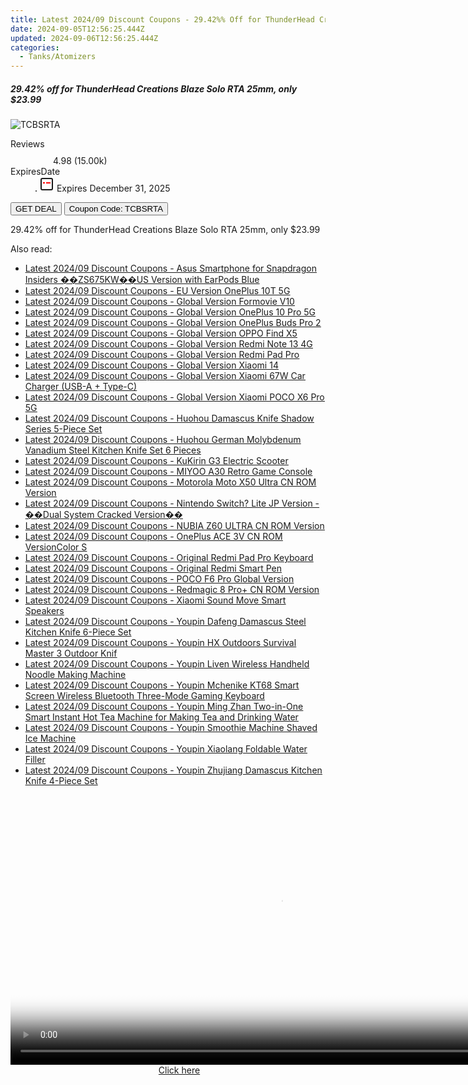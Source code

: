 ```yaml
---
title: Latest 2024/09 Discount Coupons - 29.42%% Off for ThunderHead Creations Blaze Solo RTA 25Mm, only $23.99
date: 2024-09-05T12:56:25.444Z
updated: 2024-09-06T12:56:25.444Z
categories:
  - Tanks/Atomizers
---
```



<div class="max-w-4xl mx-auto grid grid-cols-1 lg:max-w-5xl lg:gap-x-20 lg:grid-cols-2">
  <div class="relative p-3 col-start-1 row-start-1 flex flex-col-reverse rounded-lg bg-gradient-to-t from-black/75 via-black/0 sm:bg-none sm:row-start-2 sm:p-0 lg:row-start-1">
    <h5 class="mt-1 text-lg font-semibold text-white sm:text-slate-900 md:text-2xl dark:sm:text-white">29.42% off for ThunderHead Creations Blaze Solo RTA 25mm, only $23.99</h5>
  </div>
  
  <div class="col-start-1 col-end-3 row-start-1 grid gap-4 sm:mb-6 sm:grid-cols-4 lg:col-start-2 lg:row-span-6 lg:row-end-6 lg:mb-0 lg:gap-6">
      <img src="https://static.shareasale.com/image/90958/deal/000000_16794657408371.png" onClick="javascript:window.open(decodeURIComponent('https%3A%2F%2Fwww.shareasale.com%2Fu.cfm%3Fd%3D1006283%26m%3D90958%26u%3D4338022'), '_blank');void(0);" alt="TCBSRTA" class="h-60 w-full rounded-lg object-cover sm:col-span-2 sm:h-52 lg:col-span-full" loading="lazy" />
    
  </div>
  <dl class="row-start-2 mt-4 flex items-center text-xs font-medium sm:row-start-3 sm:mt-1 md:mt-2.5 lg:row-start-2">
    <dt class="sr-only">Reviews</dt>
    <dd class="flex items-center text-indigo-600 dark:text-indigo-400">
      <svg width="24" height="24" fill="none" aria-hidden="true" class="mr-1 stroke-current dark:stroke-indigo-500">
        <path d="m12 5 2 5h5l-4 4 2.103 5L12 16l-5.103 3L9 14l-4-4h5l2-5Z" stroke-width="2" stroke-linecap="round" stroke-linejoin="round" />
      </svg>
      <span>4.98 <span class="font-normal text-slate-400">(15.00k)</span></span>
    </dd>
    <dt class="sr-only">ExpiresDate</dt>
    <dd class="flex items-center">
      <svg width="2" height="2" aria-hidden="true" fill="currentColor" class="mx-3 text-slate-300">
        <circle cx="1" cy="1" r="1" />
      </svg>
      <svg width="24" height="24" viewBox="0 0 24 24" fill="none" stroke="currentColor" stroke-width="2">
        <rect x="3" y="3" width="18" height="18" rx="2" fill="#fff" />
        <path d="M6 10L18 10" stroke="red" stroke-width="2" fill="none" />
        <path d="M10 6L10 18" stroke="#fff" stroke-width="2" fill="none" />
      </svg>
      Expires December 31, 2025    </dd>
  </dl>
  <div class="col-start-1 row-start-3 mt-4 self-center sm:col-start-2 sm:row-span-2 sm:row-start-2 sm:mt-0 lg:col-start-1 lg:row-start-3 lg:row-end-4 lg:mt-6">
    <button type="button" onClick="javascript:window.open(decodeURIComponent('https%3A%2F%2Fwww.shareasale.com%2Fu.cfm%3Fd%3D1006283%26m%3D90958%26u%3D4338022'), '_blank');void(0);" class="rounded-lg bg-red-600 px-3 py-2 text-sm font-medium leading-6 text-white">GET DEAL</button>
    <button type="button" onClick="javascript:window.open(decodeURIComponent('https%3A%2F%2Fwww.shareasale.com%2Fu.cfm%3Fd%3D1006283%26m%3D90958%26u%3D4338022'), '_blank');void(0);" class="border-dashed border-2 border-indigo-600 bg-green-100 text-sm leading-6 font-medium py-2 px-3 rounded-lg">Coupon Code: TCBSRTA</button>
  </div>
  <p class="col-start-1 mt-4 text-sm leading-6 sm:col-span-2 lg:col-span-1 lg:row-start-4 lg:mt-6 dark:text-slate-400">
    29.42% off for ThunderHead Creations Blaze Solo RTA 25mm, only $23.99 
  </p>
</div>
<span class="atpl-alsoreadstyle">Also read:</span>
<div><ul>
<li><a href="https://coupons.techidaily.com/coupon-1117931-share-97331-sale/"><u>Latest 2024/09 Discount Coupons - Asus Smartphone for Snapdragon Insiders ��ZS675KW��US Version with EarPods Blue</u></a></li>
<li><a href="https://coupons.techidaily.com/coupon-1117934-share-97331-sale/"><u>Latest 2024/09 Discount Coupons - EU Version OnePlus 10T 5G</u></a></li>
<li><a href="https://coupons.techidaily.com/coupon-1117873-share-97331-sale/"><u>Latest 2024/09 Discount Coupons - Global Version Formovie V10</u></a></li>
<li><a href="https://coupons.techidaily.com/coupon-1117932-share-97331-sale/"><u>Latest 2024/09 Discount Coupons - Global Version OnePlus 10 Pro 5G</u></a></li>
<li><a href="https://coupons.techidaily.com/coupon-1117935-share-97331-sale/"><u>Latest 2024/09 Discount Coupons - Global Version OnePlus Buds Pro 2</u></a></li>
<li><a href="https://coupons.techidaily.com/coupon-1117929-share-97331-sale/"><u>Latest 2024/09 Discount Coupons - Global Version OPPO Find X5</u></a></li>
<li><a href="https://coupons.techidaily.com/coupon-1117858-share-97331-sale/"><u>Latest 2024/09 Discount Coupons - Global Version Redmi Note 13 4G</u></a></li>
<li><a href="https://coupons.techidaily.com/coupon-1117867-share-97331-sale/"><u>Latest 2024/09 Discount Coupons - Global Version Redmi Pad Pro</u></a></li>
<li><a href="https://coupons.techidaily.com/coupon-1117859-share-97331-sale/"><u>Latest 2024/09 Discount Coupons - Global Version Xiaomi 14</u></a></li>
<li><a href="https://coupons.techidaily.com/coupon-1117933-share-97331-sale/"><u>Latest 2024/09 Discount Coupons - Global Version Xiaomi 67W Car Charger (USB-A + Type-C)</u></a></li>
<li><a href="https://coupons.techidaily.com/coupon-1117857-share-97331-sale/"><u>Latest 2024/09 Discount Coupons - Global Version Xiaomi POCO X6 Pro 5G</u></a></li>
<li><a href="https://coupons.techidaily.com/coupon-1117854-share-97331-sale/"><u>Latest 2024/09 Discount Coupons - Huohou Damascus Knife Shadow Series 5-Piece Set</u></a></li>
<li><a href="https://coupons.techidaily.com/coupon-1117856-share-97331-sale/"><u>Latest 2024/09 Discount Coupons - Huohou German Molybdenum Vanadium Steel Kitchen Knife Set 6 Pieces</u></a></li>
<li><a href="https://coupons.techidaily.com/coupon-1117872-share-97331-sale/"><u>Latest 2024/09 Discount Coupons - KuKirin G3 Electric Scooter</u></a></li>
<li><a href="https://coupons.techidaily.com/coupon-1117870-share-97331-sale/"><u>Latest 2024/09 Discount Coupons - MIYOO A30 Retro Game Console</u></a></li>
<li><a href="https://coupons.techidaily.com/coupon-1117868-share-97331-sale/"><u>Latest 2024/09 Discount Coupons - Motorola Moto X50 Ultra CN ROM Version</u></a></li>
<li><a href="https://coupons.techidaily.com/coupon-1117876-share-97331-sale/"><u>Latest 2024/09 Discount Coupons - Nintendo Switch? Lite JP Version - ��Dual System Cracked Version��</u></a></li>
<li><a href="https://coupons.techidaily.com/coupon-1117869-share-97331-sale/"><u>Latest 2024/09 Discount Coupons - NUBIA Z60 ULTRA CN ROM Version</u></a></li>
<li><a href="https://coupons.techidaily.com/coupon-1117874-share-97331-sale/"><u>Latest 2024/09 Discount Coupons - OnePlus ACE 3V CN ROM VersionColor S</u></a></li>
<li><a href="https://coupons.techidaily.com/coupon-1117861-share-97331-sale/"><u>Latest 2024/09 Discount Coupons - Original Redmi Pad Pro Keyboard</u></a></li>
<li><a href="https://coupons.techidaily.com/coupon-1117860-share-97331-sale/"><u>Latest 2024/09 Discount Coupons - Original Redmi Smart Pen</u></a></li>
<li><a href="https://coupons.techidaily.com/coupon-1117871-share-97331-sale/"><u>Latest 2024/09 Discount Coupons - POCO F6 Pro Global Version</u></a></li>
<li><a href="https://coupons.techidaily.com/coupon-1117930-share-97331-sale/"><u>Latest 2024/09 Discount Coupons - Redmagic 8 Pro+ CN ROM Version</u></a></li>
<li><a href="https://coupons.techidaily.com/coupon-1117866-share-97331-sale/"><u>Latest 2024/09 Discount Coupons - Xiaomi Sound Move Smart Speakers</u></a></li>
<li><a href="https://coupons.techidaily.com/coupon-1117855-share-97331-sale/"><u>Latest 2024/09 Discount Coupons - Youpin Dafeng Damascus Steel Kitchen Knife 6-Piece Set</u></a></li>
<li><a href="https://coupons.techidaily.com/coupon-1117852-share-97331-sale/"><u>Latest 2024/09 Discount Coupons - Youpin HX Outdoors Survival Master 3 Outdoor Knif</u></a></li>
<li><a href="https://coupons.techidaily.com/coupon-1117862-share-97331-sale/"><u>Latest 2024/09 Discount Coupons - Youpin Liven Wireless Handheld Noodle Making Machine</u></a></li>
<li><a href="https://coupons.techidaily.com/coupon-1117875-share-97331-sale/"><u>Latest 2024/09 Discount Coupons - Youpin Mchenike KT68 Smart Screen Wireless Bluetooth Three-Mode Gaming Keyboard</u></a></li>
<li><a href="https://coupons.techidaily.com/coupon-1117864-share-97331-sale/"><u>Latest 2024/09 Discount Coupons - Youpin Ming Zhan Two-in-One Smart Instant Hot Tea Machine for Making Tea and Drinking Water</u></a></li>
<li><a href="https://coupons.techidaily.com/coupon-1117865-share-97331-sale/"><u>Latest 2024/09 Discount Coupons - Youpin Smoothie Machine Shaved Ice Machine</u></a></li>
<li><a href="https://coupons.techidaily.com/coupon-1117863-share-97331-sale/"><u>Latest 2024/09 Discount Coupons - Youpin Xiaolang Foldable Water Filler</u></a></li>
<li><a href="https://coupons.techidaily.com/coupon-1117853-share-97331-sale/"><u>Latest 2024/09 Discount Coupons - Youpin Zhujiang Damascus Kitchen Knife 4-Piece Set</u></a></li>
</ul></div>

<ins class="adsbygoogle"
      style="display:block"
      data-ad-client="ca-pub-7571918770474297"
      data-ad-slot="8358498916"
      data-ad-format="auto"
      data-full-width-responsive="true"></ins>
<!-- affiliate ads begin -->
<span id="1424531">
					<video width="864" height="NaN" style="cursor:pointer"
           poster="//a.impactradius-go.com/display-clicktoplayimage/1424531.png"
           onclick="if(!this.playClicked){this.play();this.setAttribute('controls',true);this.playClicked=true;}">
	   <source src="//a.impactradius-go.com/display-ad/16446-1424531">
	   <img src="//a.impactradius-go.com/display-clicktoplayimage/1424531.png" style="border: none; height: 100%; width: 100%; object-fit: contain">
	</video>
	<div style="width:540px;text-align:center"><a href="javascript:window.open(decodeURIComponent('https%3A%2F%2Flaganoo.pxf.io%2Fc%2F5597632%2F1424531%2F16446'), '_blank');void(0);">Click here</a></div>
</span>
<img height="0" width="0" src="https://imp.pxf.io/i/5597632/1424531/16446" style="position:absolute;visibility:hidden;" border="0" />
<!-- affiliate ads end -->
